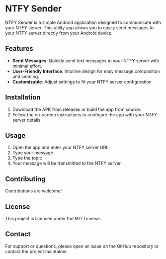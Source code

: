 # NTFY Sender
NTFY Sender is a simple Android application designed to communicate with your NTFY server. This utility app allows you to easily send messages to your NTFY server directly from your Android device.

## Features

- **Send Messages**: Quickly send text messages to your NTFY server with minimal effort.
- **User-Friendly Interface**: Intuitive design for easy message composition and sending.
- **Customizable**: Adjust settings to fit your NTFY server configuration.

## Installation

1. Download the APK from releases or build the app from source.
2. Follow the on-screen instructions to configure the app with your NTFY server details.

## Usage

1. Open the app and enter your NTFY server URL.
2. Type your message
3. Type the topic
4. Your message will be transmitted to the NTFY server.

## Contributing

Contributions are welcome! 
## License

This project is licensed under the MIT License.

## Contact

For support or questions, please open an issue on the GitHub repository or contact the project maintainer.
